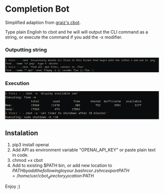 # Completion Bot

Simplified adaption from [graiz's cbot](https://github.com/graiz/cbot). 

Type plain English to cbot and he will will output the CLI command as a string, or execute the command if you add the -x modifier.

### Outputting string
![Example of language completion](cbot_1.png)

### Execution 
![Example of execution](cbot_2.png)

## Instalation

1. pip3 install openai
2. Add API as environment variable "OPENAI_API_KEY" or paste plain text in code.
3. chmod +x cbot
4. Add to existing $PATH bin, or add new location to $PATH by add the following to your .bashrc or .zshrc
export PATH=/home/usr/cbot_directory_location:$PATH

Enjoy ;)